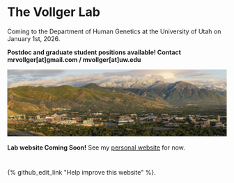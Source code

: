 # The Vollger Lab

Coming to the Department of Human Genetics at the University of Utah on January 1st, 2026.

**Postdoc and graduate student positions available! Contact mrvollger[at]gmail.com / mvollger[at]uw.edu**

![image](/assets/images/mountains.png)

**Lab website Coming Soon!** See my [personal website](https://mrvollger.github.io) for now.

#

{% github_edit_link "Help improve this website" %}.
